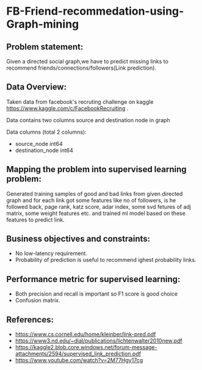 # FB-Friend-recommedation-using-Graph-mining
## Problem statement:
Given a directed social graph,we have to predict missing links to recommend friends/connections/followers(Link prediction).
## Data Overview:
Taken data from facebook's recruting challenge on kaggle https://www.kaggle.com/c/FacebookRecruiting .

Data contains two columns source and destination node in graph

Data columns (total 2 columns):
* source_node int64
* destination_node int64
## Mapping the problem into supervised learning problem:
Generated training samples of good and bad links from given directed graph and for each link got some features like no of followers, is he followed back, page rank, katz score, adar index, some svd fetures of adj matrix, some weight features etc. and trained ml model based on these features to predict link.
## Business objectives and constraints:
* No low-latency requirement. 
* Probability of prediction is useful to recommend ighest probability links.

## Performance metric for supervised learning:
* Both precision and recall is important so F1 score is good choice 
* Confusion matrix.

## References:
*  https://www.cs.cornell.edu/home/kleinber/link-pred.pdf
*  https://www3.nd.edu/~dial/publications/lichtenwalter2010new.pdf
*  https://kaggle2.blob.core.windows.net/forum-message-attachments/2594/supervised_link_prediction.pdf
*  https://www.youtube.com/watch?v=2M77Hgy17cg
